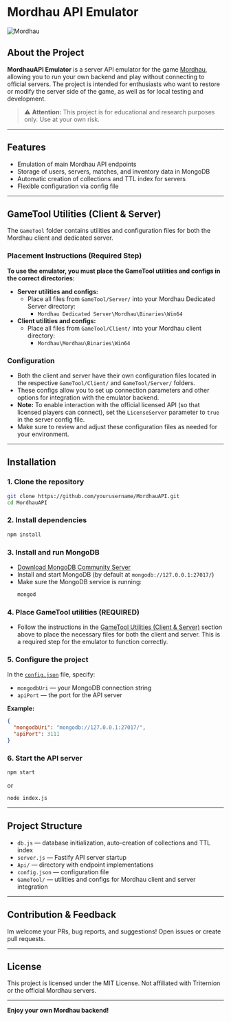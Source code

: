 # Mordhau API Emulator

![Mordhau](https://cdn.cloudflare.steamstatic.com/steam/apps/629760/header.jpg)

## About the Project

**MordhauAPI Emulator** is a server API emulator for the game [Mordhau](https://store.steampowered.com/app/629760/MORDHAU/), allowing you to run your own backend and play without connecting to official servers. The project is intended for enthusiasts who want to restore or modify the server side of the game, as well as for local testing and development.

> ⚠️ **Attention:** This project is for educational and research purposes only. Use at your own risk.

---

## Features
- Emulation of main Mordhau API endpoints
- Storage of users, servers, matches, and inventory data in MongoDB
- Automatic creation of collections and TTL index for servers
- Flexible configuration via config file

---

## GameTool Utilities (Client & Server)

The `GameTool` folder contains utilities and configuration files for both the Mordhau client and dedicated server.

### Placement Instructions (Required Step)
**To use the emulator, you must place the GameTool utilities and configs in the correct directories:**
- **Server utilities and configs:**
  - Place all files from `GameTool/Server/` into your Mordhau Dedicated Server directory:
    - `Mordhau Dedicated Server\Mordhau\Binaries\Win64`
- **Client utilities and configs:**
  - Place all files from `GameTool/Client/` into your Mordhau client directory:
    - `Mordhau\Mordhau\Binaries\Win64`

### Configuration
- Both the client and server have their own configuration files located in the respective `GameTool/Client/` and `GameTool/Server/` folders.
- These configs allow you to set up connection parameters and other options for integration with the emulator backend.
- **Note:** To enable interaction with the official licensed API (so that licensed players can connect), set the `LicenseServer` parameter to `true` in the server config file.
- Make sure to review and adjust these configuration files as needed for your environment.

---

## Installation

### 1. Clone the repository
```bash
git clone https://github.com/yourusername/MordhauAPI.git
cd MordhauAPI
```

### 2. Install dependencies
```bash
npm install
```

### 3. Install and run MongoDB
- [Download MongoDB Community Server](https://www.mongodb.com/try/download/community)
- Install and start MongoDB (by default at `mongodb://127.0.0.1:27017/`)
- Make sure the MongoDB service is running:
  ```bash
  mongod
  ```

### 4. Place GameTool utilities (REQUIRED)
- Follow the instructions in the [GameTool Utilities (Client & Server)](#gametool-utilities-client--server) section above to place the necessary files for both the client and server. This is a required step for the emulator to function correctly.

### 5. Configure the project
In the [`config.json`](./config.json) file, specify:
- `mongodbUri` — your MongoDB connection string
- `apiPort` — the port for the API server

**Example:**
```json
{
  "mongodbUri": "mongodb://127.0.0.1:27017/",
  "apiPort": 3111
}
```

### 6. Start the API server
```bash
npm start
```
or
```bash
node index.js
```

---

## Project Structure
- `db.js` — database initialization, auto-creation of collections and TTL index
- `server.js` — Fastify API server startup
- `Api/` — directory with endpoint implementations
- `config.json` — configuration file
- `GameTool/` — utilities and configs for Mordhau client and server integration

---

## Contribution & Feedback
Im welcome your PRs, bug reports, and suggestions! Open issues or create pull requests.

---

## License
This project is licensed under the MIT License. Not affiliated with Triternion or the official Mordhau servers.

---

**Enjoy your own Mordhau backend!** 
